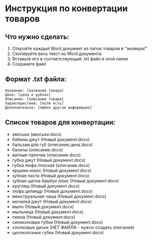 # Инструкция по конвертации товаров

## Что нужно сделать:

1. Откройте каждый Word документ из папок товаров в "эковери/"
2. Скопируйте весь текст из Word документа  
3. Вставьте его в соответствующий .txt файл в этой папке
4. Сохраните файл

## Формат .txt файла:

```
Название: [название товара]
Цена: [цена в рублях]
Описание: [описание товара]
Характеристики: [если есть]
Дополнительно: [любая другая информация]
```

## Список товаров для конвертации:

- авоськи (авоськи.docx)
- бабины джут (Новый документ.docx)  
- бальзам для губ (описание,цена.docx)
- бахилы (описание.docx)
- ватные палочки (описание.docx)
- губка джут (Новый документ.docx)
- губка люфа плоская (описание.docx)
- ершики кокос (Новый документ.docx)
- зубная паста (Новый документ.docx)
- зубная щетка бамбук люкс (Новый документ.docx)
- кругляш (Новый документ.docx)
- люфа цилиндр (Новый документ.docx)
- менструальная чаша (Новый документ.docx)
- мочалка джут (Новый документ.docx)
- мыло (Новый документ.docx)
- мыльница (Новый документ.docx)
- пемза (Новый документ.docx)
- силиконовые губки (Новый документ.docx)
- хлопковые диски (НЕТ ФАЙЛА - нужно создать описание)
- целлюлозные губки (Новый документ.docx) 